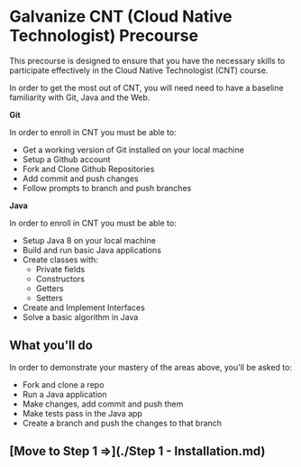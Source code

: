 # Galvanize CNT (Cloud Native Technologist) Precourse

This precourse is designed to ensure that you have the necessary skills to participate effectively in the Cloud Native Technologist (CNT) course.

In order to get the most out of CNT, you will need need to have a baseline familiarity with Git, Java and the Web.

**Git**

In order to enroll in CNT you must be able to:

- Get a working version of Git installed on your local machine
- Setup a Github account
- Fork and Clone Github Repositories
- Add commit and push changes
- Follow prompts to branch and push branches

**Java**

In order to enroll in CNT you must be able to:

- Setup Java 8 on your local machine
- Build and run basic Java applications
- Create classes with:
  - Private fields
  - Constructors
  - Getters
  - Setters
- Create and Implement Interfaces
- Solve a basic algorithm in Java

## What you'll do

In order to demonstrate your mastery of the areas above, you'll be asked to:

- Fork and clone a repo
- Run a Java application
- Make changes, add commit and push them
- Make tests pass in the Java app
- Create a branch and push the changes to that branch

## [Move to Step 1 =>](./Step 1 - Installation.md)
